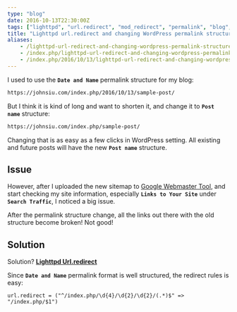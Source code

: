 ```yaml
---
type: "blog"
date: 2016-10-13T22:30:00Z
tags: ["lighttpd", "url.redirect", "mod_redirect", "permalink", "blog", "wordpress"]
title: "Lighttpd url.redirect and changing WordPress permalink structure"
aliases:
    - /lighttpd-url-redirect-and-changing-wordpress-permalink-structure
    - /index.php/lighttpd-url-redirect-and-changing-wordpress-permalink-structure
    - /index.php/2016/10/13/lighttpd-url-redirect-and-changing-wordpress-permalink-structure
---
```


I used to use the __`Date and Name`__ permalink structure for my blog:
<!--more-->

```txt
https://johnsiu.com/index.php/2016/10/13/sample-post/
```

But I think it is kind of long and want to shorten it, and change it to __`Post name`__ structure:

```txt
https://johnsiu.com/index.php/sample-post/
```

Changing that is as easy as a few clicks in WordPress setting. All existing and future posts will have the new __`Post name`__ structure.

## Issue

However, after I uploaded the new sitemap to [Google Webmaster Tool](https://www.google.com/webmasters/tools), and start checking my site information, especially __`Links to Your Site`__ under __`Search Traffic`__, I noticed a big issue.

After the permalink structure change, all the links out there with the old structure become broken! Not good!

## Solution

Solution? __[Lighttpd Url.redirect](https://redmine.lighttpd.net/projects/1/wiki/docs_modredirect)__

Since __`Date and Name`__ permalink format is well structured, the redirect rules is easy:

```lighttpd
url.redirect = ("^/index.php/\d{4}/\d{2}/\d{2}/(.*)$" => "/index.php/$1")
```
